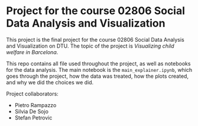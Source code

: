 # Project for the course 02806 Social Data Analysis and Visualization


This project is the final project for the course 02806 Social Data Analysis and Visualization on DTU.
The topic of the project is *Visualizing child welfare in Barcelona*.

This repo contains all file used throughout the project, as well as notebooks for the data analysis.
The main notebook is the `main_explainer.ipynb`, which goes through the project, how the data was treated, 
how the plots created, and why we did the choices we did. 


Project collaborators:

- Pietro Rampazzo
- Silvia De Sojo
- Stefan Petrovic
